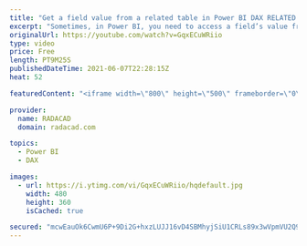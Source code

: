 ```yaml
---
title: "Get a field value from a related table in Power BI DAX RELATED Function Explained"
excerpt: "Sometimes, in Power BI, you need to access a field’s value from another table that somehow is related to the existing table. You can use Power Query transformations such as combining Merge with something else. However, this can be needed when you write a DAX expression too. In this article and video,"
originalUrl: https://youtube.com/watch?v=GqxECuWRiio
type: video
price: Free
length: PT9M25S
publishedDateTime: 2021-06-07T22:28:15Z
heat: 52

featuredContent: "<iframe width=\"800\" height=\"500\" frameborder=\"0\" src=\"https://www.youtube.com/embed/GqxECuWRiio\" allow=\"accelerometer; autoplay; encrypted-media; gyroscope; picture-in-picture\" allowfullscreen></iframe>"

provider:
  name: RADACAD
  domain: radacad.com

topics:
  - Power BI
  - DAX

images:
  - url: https://i.ytimg.com/vi/GqxECuWRiio/hqdefault.jpg
    width: 480
    height: 360
    isCached: true

secured: "mcwEauOk6CwmU6P+9Di2G+hxzLUJJ16vD4SBMhyjSiU1CRLs89x3wVpmVU2Q9TYx3gY78HuxFHDErkcK+4VronUNZq6uNqTjgz9EPPD05GXielga0BnDn8LJCHRj6qXziAIlTglp96KZ+zccl+lCOGruj+EG19+uZsAbu08HcoGtfYVL6Fp1qp7TMFfMm6CXc4i2Xv1CmtPFAx0h7tWON/r53yE7WNW3h7LSAN3AdBKXeX3yccofVS3NWK2Qsza3cgJh3x2p/20W6WchueMzAuSh41OSaAaZ/30ZlKcs7vH0toKStofb+LZVlNmaDm3KtwOEN/xZ4rObv/BQ4hZC7E1gDVWr0XPf0HaqmCDrfO3qbVdSCt4BF1Nquc9AfXbtplg1SwmC0aX/lETHzXo+Num6gSY/ClKzIAoPCzKWREw=;4/z5WvbENOge4HtkfZL5xA=="
---
```


